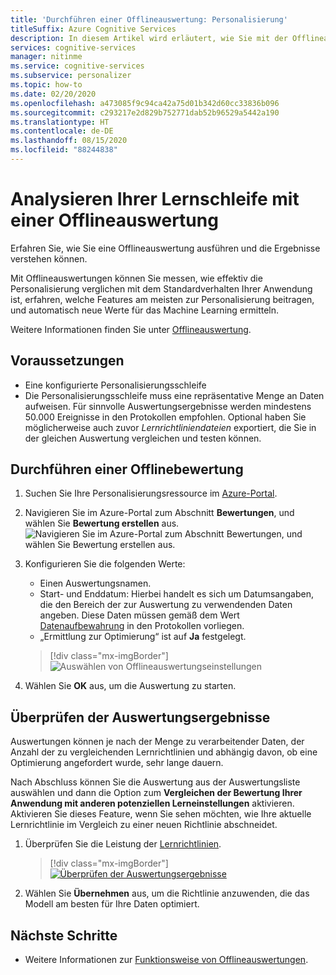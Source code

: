 ```yaml
---
title: 'Durchführen einer Offlineauswertung: Personalisierung'
titleSuffix: Azure Cognitive Services
description: In diesem Artikel wird erläutert, wie Sie mit der Offlineauswertung die Effektivität Ihrer App messen und Ihre Lernschleife analysieren können.
services: cognitive-services
manager: nitinme
ms.service: cognitive-services
ms.subservice: personalizer
ms.topic: how-to
ms.date: 02/20/2020
ms.openlocfilehash: a473085f9c94ca42a75d01b342d60cc33836b096
ms.sourcegitcommit: c293217e2d829b752771dab52b96529a5442a190
ms.translationtype: HT
ms.contentlocale: de-DE
ms.lasthandoff: 08/15/2020
ms.locfileid: "88244838"
---
```

# <a name="analyze-your-learning-loop-with-an-offline-evaluation"></a>Analysieren Ihrer Lernschleife mit einer Offlineauswertung

Erfahren Sie, wie Sie eine Offlineauswertung ausführen und die Ergebnisse verstehen können.

Mit Offlineauswertungen können Sie messen, wie effektiv die Personalisierung verglichen mit dem Standardverhalten Ihrer Anwendung ist, erfahren, welche Features am meisten zur Personalisierung beitragen, und automatisch neue Werte für das Machine Learning ermitteln.

Weitere Informationen finden Sie unter [Offlineauswertung](concepts-offline-evaluation.md).

## <a name="prerequisites"></a>Voraussetzungen

* Eine konfigurierte Personalisierungsschleife
* Die Personalisierungsschleife muss eine repräsentative Menge an Daten aufweisen. Für sinnvolle Auswertungsergebnisse werden mindestens 50.000 Ereignisse in den Protokollen empfohlen. Optional haben Sie möglicherweise auch zuvor _Lernrichtliniendateien_ exportiert, die Sie in der gleichen Auswertung vergleichen und testen können.

## <a name="run-an-offline-evaluation"></a>Durchführen einer Offlinebewertung

1. Suchen Sie Ihre Personalisierungsressource im [Azure-Portal](https://azure.microsoft.com/free/cognitive-services).
1. Navigieren Sie im Azure-Portal zum Abschnitt **Bewertungen**, und wählen Sie **Bewertung erstellen** aus.
    ![Navigieren Sie im Azure-Portal zum Abschnitt **Bewertungen**, und wählen Sie **Bewertung erstellen** aus.](./media/offline-evaluation/create-new-offline-evaluation.png)
1. Konfigurieren Sie die folgenden Werte:

    * Einen Auswertungsnamen.
    * Start- und Enddatum: Hierbei handelt es sich um Datumsangaben, die den Bereich der zur Auswertung zu verwendenden Daten angeben. Diese Daten müssen gemäß dem Wert [Datenaufbewahrung](how-to-settings.md) in den Protokollen vorliegen.
    * „Ermittlung zur Optimierung“ ist auf **Ja** festgelegt.

    > [!div class="mx-imgBorder"]
    > ![Auswählen von Offlineauswertungseinstellungen](./media/offline-evaluation/create-an-evaluation-form.png)

1. Wählen Sie **OK** aus, um die Auswertung zu starten.

## <a name="review-the-evaluation-results"></a>Überprüfen der Auswertungsergebnisse

Auswertungen können je nach der Menge zu verarbeitender Daten, der Anzahl der zu vergleichenden Lernrichtlinien und abhängig davon, ob eine Optimierung angefordert wurde, sehr lange dauern.

Nach Abschluss können Sie die Auswertung aus der Auswertungsliste auswählen und dann die Option zum **Vergleichen der Bewertung Ihrer Anwendung mit anderen potenziellen Lerneinstellungen** aktivieren. Aktivieren Sie dieses Feature, wenn Sie sehen möchten, wie Ihre aktuelle Lernrichtlinie im Vergleich zu einer neuen Richtlinie abschneidet.

1. Überprüfen Sie die Leistung der [Lernrichtlinien](concepts-offline-evaluation.md#discovering-the-optimized-learning-policy).

    > [!div class="mx-imgBorder"]
    > [![Überprüfen der Auswertungsergebnisse](./media/offline-evaluation/evaluation-results.png)](./media/offline-evaluation/evaluation-results.png#lightbox)

1. Wählen Sie **Übernehmen** aus, um die Richtlinie anzuwenden, die das Modell am besten für Ihre Daten optimiert.

## <a name="next-steps"></a>Nächste Schritte

* Weitere Informationen zur [Funktionsweise von Offlineauswertungen](concepts-offline-evaluation.md).
